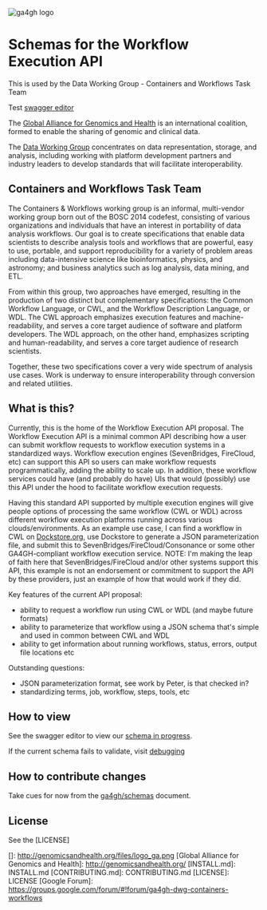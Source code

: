 ![ga4gh logo](http://genomicsandhealth.org/files/logo_ga.png)

Schemas for the Workflow Execution API
======================================

This is used by the Data Working Group - Containers and Workflows Task Team

Test [swagger editor](http://editor.swagger.io/#/?import=https://raw.githubusercontent.com/ga4gh/workflow-execution-schemas/develop/src/main/resources/swagger/ga4gh-tool-discovery.yaml)

The [Global Alliance for Genomics and Health](http://genomicsandhealth.org/) is an international
coalition, formed to enable the sharing of genomic and clinical data.

The [Data Working Group](http://ga4gh.org/#/) concentrates on data representation, storage,
and analysis, including working with platform development partners and
industry leaders to develop standards that will facilitate
interoperability.

Containers and Workflows Task Team
----------------------------------

The Containers & Workflows working group is an informal, multi-vendor working group born out of the BOSC 2014 codefest, consisting of various organizations and individuals that have an interest in portability of data analysis workflows. Our goal is to create specifications that enable data scientists to describe analysis tools and workflows that are powerful, easy to use, portable, and support reproducibility for a variety of problem areas including data-intensive science like bioinformatics, physics, and astronomy; and business analytics such as log analysis, data mining, and ETL.

From within this group, two approaches have emerged, resulting in the production of two distinct but complementary specifications: the Common Workflow Language, or CWL, and the Workflow Description Language, or WDL. The CWL approach emphasizes execution features and machine-readability, and serves a core target audience of software and platform developers. The WDL approach, on the other hand, emphasizes scripting  and human-readability, and serves a core target audience of research scientists.

Together, these two specifications cover a very wide spectrum of analysis use cases. Work is underway to ensure interoperability through conversion and related utilities.

What is this?
------------

Currently, this is the home of the Workflow Execution API proposal. The Workflow Execution API is a minimal common API describing how a user can submit workflow requests to workflow execution systems in a standardized ways.
Workflow execution engines (SevenBridges, FireCloud, etc) can support this API so users can make workflow requests
programmatically, adding the ability to scale up.  In addition, these workflow services could have (and probably do have)
UIs that would (possibly) use this API under the hood to facilitate workflow execution requests.

Having this standard API supported by multiple execution engines will give people options of processing
the same workflow (CWL or WDL) across different workflow execution platforms running across various clouds/environments.
As an example use case, I can find a workflow in CWL on [Dockstore.org](http://dockstore.org), use Dockstore to
generate a JSON parameterization file, and submit this to SevenBridges/FireCloud/Consonance or some other GA4GH-compliant
workflow execution service.  NOTE: I'm making the leap of faith here that SevenBridges/FireCloud and/or other
systems support this API, this example is not an endorsement or commitment to support the API by these
providers, just an example of how that would work if they did.

Key features of the current API proposal:

* ability to request a workflow run using CWL or WDL (and maybe future formats)
* ability to parameterize that workflow using a JSON schema that's simple and used in common between CWL and WDL
* ability to get information about running workflows, status, errors, output file locations etc

Outstanding questions:

* JSON parameterization format, see work by Peter, is that checked in?
* standardizing terms, job, workflow, steps, tools, etc

How to view
------------

See the swagger editor to view our [schema in progress](http://editor.swagger.io/#/?import=https://raw.githubusercontent.com/ga4gh/tool-registry-schemas/develop/src/main/resources/swagger/ga4gh-tool-discovery.yaml).

If the current schema fails to validate, visit [debugging](http://online.swagger.io/validator/debug?url=https://raw.githubusercontent.com/ga4gh/tool-registry-schemas/develop/src/main/resources/swagger/ga4gh-tool-discovery.yaml)



How to contribute changes
-------------------------

Take cues for now from the [ga4gh/schemas](https://github.com/ga4gh/schemas/blob/master/CONTRIBUTING.rst) document.

License
-------

See the [LICENSE]

  []: http://genomicsandhealth.org/files/logo_ga.png
  [Global Alliance for Genomics and Health]: http://genomicsandhealth.org/
  [INSTALL.md]: INSTALL.md
  [CONTRIBUTING.md]: CONTRIBUTING.md
  [LICENSE]: LICENSE
  [Google Forum]: https://groups.google.com/forum/#!forum/ga4gh-dwg-containers-workflows
